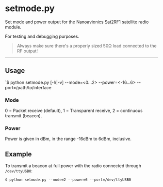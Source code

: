 # setmode.py
Set mode and power output for the Nanoavionics Sat2RF1 satellite radio module.

For testing and debugging purposes.

> Always make sure there's a properly sized 50Ω load connected to the RF output!
____
## Usage
`$ python setmode.py [-h|-v] --mode=<0...2> --power=<-16...6> --port=/path/to/interface

### Mode
0 = Packet receive (default), 1 = Transparent receive, 2 = continuous transmit (beacon).

### Power
Power is given in dBm, in the range -16dBm to 6dBm, inclusive.

## Example
To transmit a beacon at full power with the radio connected through `/dev/ttyUSB0`:

`$ python setmode.py --mode=2 --power=6 --port=/dev/ttyUSB0`